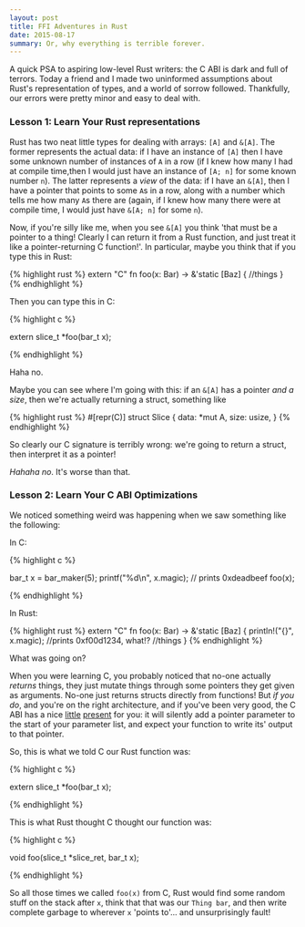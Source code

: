 ```yaml
---
layout: post
title: FFI Adventures in Rust
date: 2015-08-17
summary: Or, why everything is terrible forever.
---
```


A quick PSA to aspiring low-level Rust writers: the C ABI is dark and full of terrors. Today a friend and I made two uninformed assumptions about Rust's representation of types, and a world of sorrow followed. Thankfully, our errors were pretty minor and easy to deal with.

### Lesson 1: Learn Your Rust representations

Rust has two neat little types for dealing with arrays: `[A]` and `&[A]`. 
The former represents the actual data: if I have an instance of `[A]` then I have some unknown number of instances of `A` in a row 
(if I knew how many I had at compile time,then I would just have an instance of `[A; n]` for some known number `n`). 
The latter represents a _view_ of the data: if I have an `&[A]`, then I have a pointer that points to some `A`s in a row, along with a number which tells me how many `A`s there are
(again, if I knew how many there were at compile time, I would just have `&[A; n]` for some `n`).

Now, if you're silly like me, when you see `&[A]` you think 'that must be a pointer to a thing! Clearly I can return it from a Rust function, and just treat it like a pointer-returning C function!'.
In particular, maybe you think that if you type this in Rust:

{% highlight rust %}
extern "C" fn foo(x: Bar) -> &'static [Baz]
{
//things
}
{% endhighlight %}

Then you can type this in C:

{% highlight c %}

extern slice_t *foo(bar_t x);

{% endhighlight %}

Haha no.

Maybe you can see where I'm going with this: if an `&[A]` has a pointer _and a size_, then we're actually returning a struct, something like

{% highlight rust %}
#[repr(C)]
struct Slice<A> {
  data: *mut A, 
  size: usize,
}
{% endhighlight %}

So clearly our C signature is terribly wrong: we're going to return a struct, then interpret it as a pointer!

_Hahaha no_. It's worse than that.

### Lesson 2: Learn Your C ABI Optimizations

We noticed something weird was happening when we saw something like the following:

In C:

{% highlight c %}

bar_t x = bar_maker(5);
printf("%d\n", x.magic); // prints 0xdeadbeef
foo(x);

{% endhighlight %}

In Rust:

{% highlight rust %}
extern "C" fn foo(x: Bar) -> &'static [Baz]
{
  println!("{}", x.magic); //prints 0xf00d1234, what!?
  //things
}
{% endhighlight %}

What was going on?

When you were learning C, you probably noticed that no-one actually _returns_ things, they just mutate things through some pointers they get given as arguments.
No-one just returns structs directly from functions!
But _if you do_, and you're on the right architecture, and if you've been very good, the C ABI has a nice 
[little](https://en.wikipedia.org/wiki/Return_value_optimization) 
[present](http://stackoverflow.com/questions/8728790/why-doesnt-c-code-return-a-struct/8728932#8728932) for you: it will silently add a 
pointer parameter to the start of your parameter list, and expect your function to write its' output to that pointer.

So, this is what we told C our Rust function was:

{% highlight c %}

extern slice_t *foo(bar_t x);

{% endhighlight %}

This is what Rust thought C thought our function was:

{% highlight c %}

void foo(slice_t *slice_ret, bar_t x);

{% endhighlight %}

So all those times we called `foo(x)` from C, Rust would find some random stuff on the stack after `x`, think that that was our `Thing bar`, and then write complete garbage to wherever `x` 'points to'... and unsurprisingly fault!


